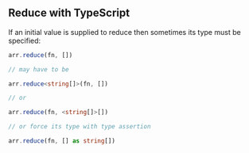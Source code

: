 ## Reduce with TypeScript

If an initial value is supplied to reduce then sometimes its type must be specified:
```ts
arr.reduce(fn, [])

// may have to be

arr.reduce<string[]>(fn, [])

// or

arr.reduce(fn, <string[]>[])

// or force its type with type assertion

arr.reduce(fn, [] as string[])
```
